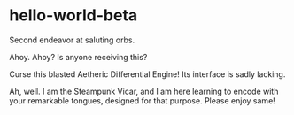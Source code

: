 # hello-world-beta
Second endeavor at saluting orbs.

Ahoy. Ahoy? Is anyone receiving this? 

Curse this blasted Aetheric Differential Engine! Its interface is sadly lacking.

Ah, well. I am the Steampunk Vicar, and I am here learning to encode with your remarkable tongues, designed for that
purpose. Please enjoy same!
